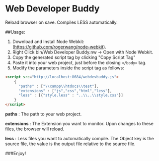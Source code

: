 Web Developer Buddy
===================

Reload browser on save. Compiles LESS automatically.

##Usage: 

1. Download and Install Node Webkit: (https://github.com/rogerwang/node-webkit).
1. Right Click bin/Web Developer Buddy.nw -> Open with Node Webkit.
1. Copy the generated script tag by clicking "Copy Script Tag"
1. Paste it into your web project, just before the closing ``</body>`` tag.
1. Modify the parameters inside the script tag as follows:

```html
<script src="http://localhost:8684/webdevbuddy.js">
    {
      "paths" : ["\\xampp\\htdocs\\test"], 
      "extensions" : ["js","css","html","less"],
      "less" : [{"style.less" : "..\\..\\style.css"}]
    }
</script>
```

__paths__ : The path to your web project.

__extensions__ : The Extension you want to monitor. Upon changes to these files, the browser will reload.

__less__ : Less files you want to automatically compile. The Object key is the source file, the value is the output file relative to the source file.

###Enjoy!

